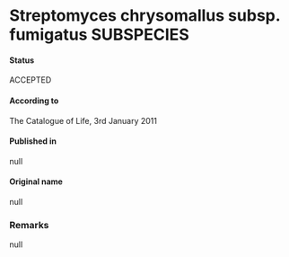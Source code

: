 # Streptomyces chrysomallus subsp. fumigatus SUBSPECIES

#### Status
ACCEPTED

#### According to
The Catalogue of Life, 3rd January 2011

#### Published in
null

#### Original name
null

### Remarks
null